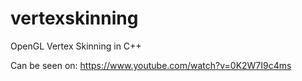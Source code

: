 # vertexskinning
OpenGL Vertex Skinning in C++

Can be seen on: https://www.youtube.com/watch?v=0K2W7I9c4ms
